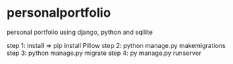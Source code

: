 # personalportfolio
personal portfolio using django, python and sqllite

step 1: install => pip install Pillow
step 2: python manage.py makemigrations
step 3: python manage.py migrate
step 4: py manage.py runserver
